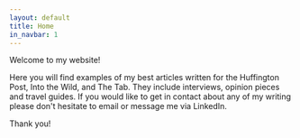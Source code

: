 ```yaml
---
layout: default
title: Home
in_navbar: 1
---
```

Welcome to my website! 

Here you will find examples of my best articles written for the Huffington Post, Into the Wild, and The Tab. They include interviews, opinion pieces and travel guides. If you would like to get in contact about any of my writing please don't hesitate to email or message me via LinkedIn. 


Thank you!

